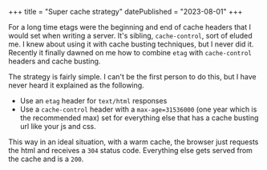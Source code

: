 +++
title = "Super cache strategy"
datePublished = "2023-08-01"
+++

For a long time etags were the beginning and end of cache headers that I would
set when writing a server. It's sibling, `cache-control`, sort of eluded me. I
knew about using it with cache busting techniques, but I never did it. Recently
it finally dawned on me how to combine `etag` with `cache-control` headers and
cache busting.

The strategy is fairly simple. I can't be the first person to do this, but I
have never heard it explained as the following.

- Use an `etag` header for `text/html` responses
- Use a `cache-control` header with a `max-age=31536000` (one year which is the
  recommended max) set for everything else that has a cache busting url like
  your js and css.

This way in an ideal situation, with a warm cache, the browser just requests the
html and receives a `304` status code. Everything else gets served from the
cache and is a `200`.
